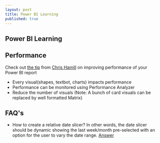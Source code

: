 ```yaml
---
layout: post
title: Power BI Learning
published: true
---
```

## Power BI Learning



## Performance
Check out [the tip](https://alluringbi.com/2020/08/06/consolidating-report-elements-for-improved-performance/) from [Chris Hamill](https://www.linkedin.com/in/chris-hamill17/) on improving performance of your Power BI report
- Every visual(shapes, textbot, charts) impacts performance
- Performance can be monitored using Performance Analyzer
- Reduce the number of visuals (Note: A bunch of card visuals can be replaced by well formatted Matrix)


## FAQ's
- How to create a relative date slicer? In other words, the date slicer should be dynamic showing the last week/month pre-selected with an option for the user to vary the date range. [Answer](https://docs.microsoft.com/en-us/power-bi/visuals/desktop-slicer-filter-date-range "Relative data slicer")



